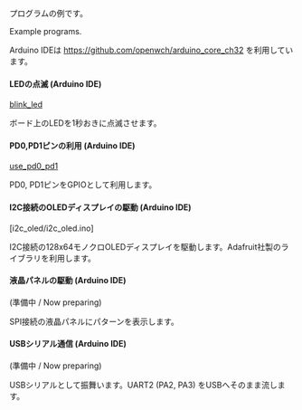 プログラムの例です。

Example programs.

Arduino IDEは https://github.com/openwch/arduino_core_ch32 を利用しています。


#### LEDの点滅 (Arduino IDE)

[blink_led](blink_led/blink_led.ino)

ボード上のLEDを1秒おきに点滅させます。

#### PD0,PD1ピンの利用 (Arduino IDE)

[use_pd0_pd1](use_pd0_pd1/use_pd0_pd1.ino)

PD0, PD1ピンをGPIOとして利用します。

#### I2C接続のOLEDディスプレイの駆動 (Arduino IDE)

[i2c_oled/i2c_oled.ino]

I2C接続の128x64モノクロOLEDディスプレイを駆動します。Adafruit社製のライブラリを利用します。

#### 液晶パネルの駆動 (Arduino IDE)

(準備中 / Now preparing)

SPI接続の液晶パネルにパターンを表示します。


#### USBシリアル通信 (Arduino IDE)

(準備中 / Now preparing)

USBシリアルとして振舞います。UART2 (PA2, PA3) をUSBへそのまま流します。
